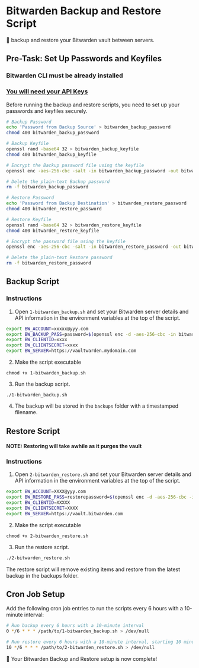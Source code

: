# Bitwarden Backup and Restore Script

🔐 backup and restore your Bitwarden vault between servers.

## Pre-Task: Set Up Passwords and Keyfiles

### Bitwarden CLI must be already installed

### [You will need your API Keys](https://bitwarden.com/help/personal-api-key/)

Before running the backup and restore scripts, you need to set up your passwords and keyfiles securely.

```bash
# Backup Password
echo 'Password from Backup Source' > bitwarden_backup_password
chmod 400 bitwarden_backup_password

# Backup Keyfile
openssl rand -base64 32 > bitwarden_backup_keyfile
chmod 400 bitwarden_backup_keyfile

# Encrypt the Backup password file using the keyfile
openssl enc -aes-256-cbc -salt -in bitwarden_backup_password -out bitwarden_backup_password.enc -pass file:bitwarden_backup_keyfile

# Delete the plain-text Backup password
rm -f bitwarden_backup_password

# Restore Password
echo 'Password from Backup Destination' > bitwarden_restore_password
chmod 400 bitwarden_restore_password

# Restore Keyfile
openssl rand -base64 32 > bitwarden_restore_keyfile
chmod 400 bitwarden_restore_keyfile

# Encrypt the password file using the keyfile
openssl enc -aes-256-cbc -salt -in bitwarden_restore_password -out bitwarden_restore_password.enc -pass file:bitwarden_restore_keyfile

# Delete the plain-text Restore password
rm -f bitwarden_restore_password
```

## Backup Script

### Instructions
1. Open `1-bitwarden_backup.sh` and set your Bitwarden server details and API information in the environment variables at the top of the script.

```bash
export BW_ACCOUNT=xxxxx@yyy.com
export BW_BACKUP_PASS=password=$(openssl enc -d -aes-256-cbc -in bitwarden_backup_password.enc -pass file:bitwarden_backup_keyfile)
export BW_CLIENTID=xxxx
export BW_CLIENTSECRET=xxxx
export BW_SERVER=https://vaultwarden.mydomain.com
```

2. Make the script executable
```
chmod +x 1-bitwarden_backup.sh
```

3. Run the backup script.
```
./1-bitwarden_backup.sh
```

4. The backup will be stored in the `backups` folder with a timestamped filename.


## Restore Script

#### NOTE: Restoring will take awhile as it purges the vault

### Instructions

1. Open `2-bitwarden_restore.sh` and set your Bitwarden server details and API information in the environment variables at the top of the script.

```bash
export BW_ACCOUNT=XXXX@yyy.com
export BW_RESTORE_PASS=restorepassword=$(openssl enc -d -aes-256-cbc -in bitwarden_restore_password.enc -pass file:bitwarden_restore_keyfile)
export BW_CLIENTID=XXXXX
export BW_CLIENTSECRET=XXXX
export BW_SERVER=https://vault.bitwarden.com
```

2. Make the script executable
```
chmod +x 2-bitwarden_restore.sh
```

3. Run the restore script.
```bash
./2-bitwarden_restore.sh
```
The restore script will remove existing items and restore from the latest backup in the backups folder.

## Cron Job Setup

Add the following cron job entries to run the scripts every 6 hours with a 10-minute interval:


```bash
# Run backup every 6 hours with a 10-minute interval
0 */6 * * * /path/to/1-bitwarden_backup.sh > /dev/null

# Run restore every 6 hours with a 10-minute interval, starting 10 minutes after the first script
10 */6 * * * /path/to/2-bitwarden_restore.sh > /dev/null
```

🚀 Your Bitwarden Backup and Restore setup is now complete!